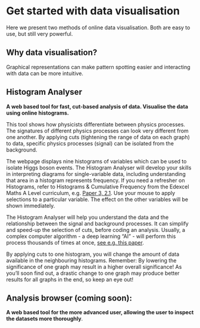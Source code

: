 # Get started with data visualisation

Here we present two methods of online data visualisation.  Both are easy to use, but still very powerful.

## Why data visualisation?

Graphical representations can make pattern spotting easier and interacting with data can be more intuitive.

## Histogram Analyser

**A web based tool for fast, cut-based analysis of data. Visualise the data using online histograms.**

This tool shows how physicists differentiate between physics processes. The signatures of different physics processes can look very different from one another. By applying cuts (tightening the range of data on each graph) to data, specific physics processes (signal) can be isolated from the background.

The webpage displays nine histograms of variables which can be used to isolate Higgs boson events. The Histogram Analyser will develop your skills in interpreting diagrams for single-variable data, including understanding that area in a histogram represents frequency. If you need a refresher on Histograms, refer to Histograms & Cumulative Frequency from the Edexcel Maths A Level curriculum, e.g. [Paper 3, 2.1](https://alevelmaths.co.uk/statistics/histograms-cumulative-frequency/). Use your mouse to apply selections to a particular variable. The effect on the other variables will be shown immediately.

The Histogram Analyser will help you understand the data and the relationship between the signal and background processes. It can simplify and speed-up the selection of cuts, before coding an analysis. Usually, a complex computer algorithm - a deep learning “AI” - will perform this process thousands of times at once, [see e.g. this paper](https://arxiv.org/pdf/1806.11484.pdf).

By applying cuts to one histogram, you will change the amount of data available in the neighbouring histograms. Remember: By lowering the significance of one graph may result in a higher overall significance! As you’ll soon find out, a drastic change to one graph may produce better results for all graphs in the end, so keep an eye out!


## Analysis browser (coming soon): 

**A web based tool for the more advanced user, allowing the user to inspect the datasets more thoroughly**.

